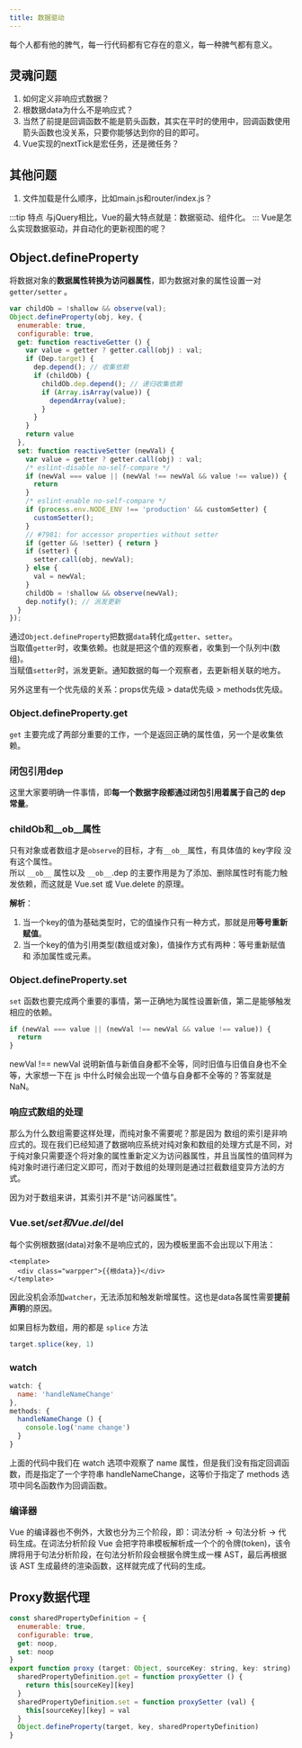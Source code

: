 ```yaml
---
title: 数据驱动
---
```

每个人都有他的脾气，每一行代码都有它存在的意义，每一种脾气都有意义。

## 灵魂问题
1. 如何定义非响应式数据？
2. 根数据data为什么不是响应式？
3. 当然了前提是回调函数不能是箭头函数，其实在平时的使用中，回调函数使用箭头函数也没关系，只要你能够达到你的目的即可。
4. Vue实现的nextTick是宏任务，还是微任务？
## 其他问题
1. 文件加载是什么顺序，比如main.js和router/index.js？

:::tip 特点
与jQuery相比，Vue的最大特点就是：数据驱动、组件化。
:::
Vue是怎么实现数据驱动，并自动化的更新视图的呢？
## Object.defineProperty
将数据对象的**数据属性转换为访问器属性**，即为数据对象的属性设置一对 ```getter/setter``` 。
```js {8,10,36}
var childOb = !shallow && observe(val);
Object.defineProperty(obj, key, {
  enumerable: true,
  configurable: true,
  get: function reactiveGetter () {
    var value = getter ? getter.call(obj) : val;
    if (Dep.target) {
      dep.depend(); // 收集依赖
      if (childOb) {
        childOb.dep.depend(); // 递归收集依赖
        if (Array.isArray(value)) {
          dependArray(value);
        }
      }
    }
    return value
  },
  set: function reactiveSetter (newVal) {
    var value = getter ? getter.call(obj) : val;
    /* eslint-disable no-self-compare */
    if (newVal === value || (newVal !== newVal && value !== value)) {
      return
    }
    /* eslint-enable no-self-compare */
    if (process.env.NODE_ENV !== 'production' && customSetter) {
      customSetter();
    }
    // #7981: for accessor properties without setter
    if (getter && !setter) { return }
    if (setter) {
      setter.call(obj, newVal);
    } else {
      val = newVal;
    }
    childOb = !shallow && observe(newVal);
    dep.notify(); // 派发更新
  }
});
```
通过```Object.defineProperty```把数据```data```转化成```getter```、```setter```。    
当取值```getter```时，收集依赖。也就是把这个值的观察者，收集到一个队列中(数组)。        
当赋值```setter```时，派发更新。通知数据的每一个观察者，去更新相关联的地方。

另外这里有一个优先级的关系：props优先级 > data优先级 > methods优先级。

### Object.defineProperty.get
```get``` 主要完成了两部分重要的工作，一个是返回正确的属性值，另一个是收集依赖。

### 闭包引用dep
这里大家要明确一件事情，即**每一个数据字段都通过闭包引用着属于自己的 dep 常量**。

### childOb和__ob__属性

只有对象或者数组才是```observe```的目标，才有```__ob__```属性，有具体值的 key字段 没有这个属性。    
所以 ```__ob__``` 属性以及 ```__ob__```.dep 的主要作用是为了添加、删除属性时有能力触发依赖，而这就是 Vue.set 或 Vue.delete 的原理。

**解析**：
1. 当一个key的值为基础类型时，它的值操作只有一种方式，那就是用**等号重新赋值**。
2. 当一个key的值为引用类型(数组或对象)，值操作方式有两种：等号重新赋值 和 添加属性或元素。

### Object.defineProperty.set
```set``` 函数也要完成两个重要的事情，第一正确地为属性设置新值，第二是能够触发相应的依赖。
```js
if (newVal === value || (newVal !== newVal && value !== value)) {
  return
}
```
newVal !== newVal 说明新值与新值自身都不全等，同时旧值与旧值自身也不全等，大家想一下在 js 中什么时候会出现一个值与自身都不全等的？答案就是 NaN。

### 响应式数组的处理
那么为什么数组需要这样处理，而纯对象不需要呢？那是因为 数组的索引是非响应式的。现在我们已经知道了数据响应系统对纯对象和数组的处理方式是不同，对于纯对象只需要逐个将对象的属性重新定义为访问器属性，并且当属性的值同样为纯对象时进行递归定义即可，而对于数组的处理则是通过拦截数组变异方法的方式。

因为对于数组来讲，其索引并不是“访问器属性”。

### Vue.set/$set 和 Vue.del/$del
每个实例根数据(data)对象不是响应式的，因为模板里面不会出现以下用法：
```vue {2}
<template>
  <div class="warpper">{{根data}}</div>
</template>
```
因此没机会添加```watcher```，无法添加和触发新增属性。这也是data各属性需要**提前声明**的原因。

如果目标为数组，用的都是 ```splice``` 方法
```js
target.splice(key, 1)
```

### watch
```js
watch: {
  name: 'handleNameChange'
},
methods: {
  handleNameChange () {
    console.log('name change')
  }
}
```
上面的代码中我们在 watch 选项中观察了 name 属性，但是我们没有指定回调函数，而是指定了一个字符串 handleNameChange，这等价于指定了 methods 选项中同名函数作为回调函数。

### 编译器
Vue 的编译器也不例外，大致也分为三个阶段，即：词法分析 -> 句法分析 -> 代码生成。在词法分析阶段 Vue 会把字符串模板解析成一个个的令牌(token)，该令牌将用于句法分析阶段，在句法分析阶段会根据令牌生成一棵 AST，最后再根据该 AST 生成最终的渲染函数，这样就完成了代码的生成。


## Proxy数据代理
```js
const sharedPropertyDefinition = {
  enumerable: true,
  configurable: true,
  get: noop,
  set: noop
}
export function proxy (target: Object, sourceKey: string, key: string) {
  sharedPropertyDefinition.get = function proxyGetter () {
    return this[sourceKey][key]
  }
  sharedPropertyDefinition.set = function proxySetter (val) {
    this[sourceKey][key] = val
  }
  Object.defineProperty(target, key, sharedPropertyDefinition)
}
```
